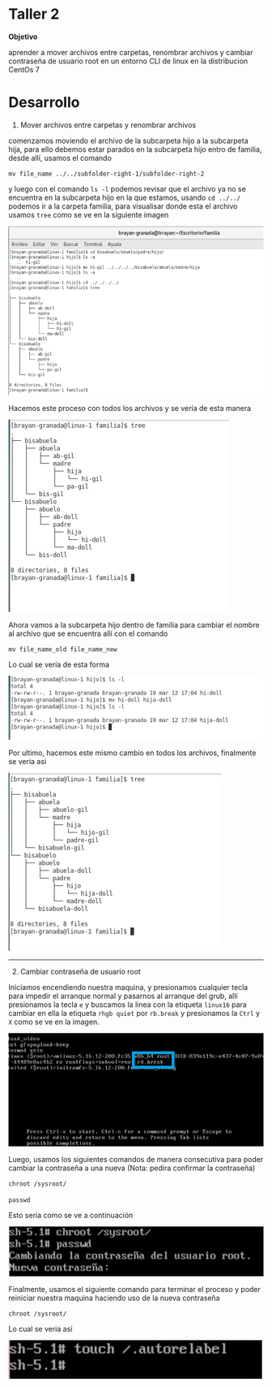 Taller 2
===

**Objetivo**

aprender a mover archivos entre carpetas, renombrar archivos y cambiar contraseña de usuario root en un entorno CLI de linux en la distribucion CentOs 7

Desarrollo
===

1. Mover archivos entre carpetas y renombrar archivos

comenzamos moviendo el archivo de la subcarpeta hijo a la subcarpeta hija, para ello debemos estar parados en la subcarpeta hijo entro de familia, desde allí, usamos el comando 
    
    mv file_name ../../subfolder-right-1/subfolder-right-2
    
y luego con el comando `ls -l` podemos revisar que el archivo ya no se encuentra en la subcarpeta hijo en la que estamos, usando  `cd ../../` podemos ir a la carpeta familia, para visualisar donde esta el archivo usamos `tree` como se ve en la siguiente imagen

<img src="/img/2/move-file.png" title="move-file.png" name="move-file.png"/><br>

Hacemos este proceso con todos los archivos y se vería de esta manera

<img src="/img/2/all-move-file.png" title="all-move-file.png" name="all-move-file.png"/><br>

Ahora vamos a la subcarpeta hijo dentro de familia para cambiar el nombre al archivo que se encuentra allí con el comando

    mv file_name_old file_name_new

Lo cual se vería de esta forma 

<img src="/img/2/change-file-name.png" title="change-file-name.png" name="change-file-name.png"/><br>

Por ultimo, hacemos este mismo cambio en todos los archivos, finalmente se veria asi

<img src="/img/2/all-change-file-name.png" title="all-change-file-name.png" name="all-change-file-name.png"/><br>


<hr/>

2. Cambiar contraseña de usuario root

Iniciamos encendiendo nuestra maquina, y presionamos cualquier tecla para impedir el arranque normal y pasarnos al arranque del grub, allí presionamos la tecla `e` y buscamos la linea con la etiqueta `linux16` para cambiar en ella la etiqueta `rhgb quiet` por `rb.break` y presionamos la `Ctrl` y `X` como se ve en la imagen.

<img src="/img/2/rb-break.png" title="rb-break.png" name="rb-break.png"/><br>

Luego, usamos los siguientes comandos de manera consecutiva para poder cambiar la contraseña a una nueva (Nota: pedira confirmar la contraseña)

    chroot /sysroot/

    passwd

Esto seria como se ve a continuación

<img src="/img/2/change-pass.png" title="change-pass.png" name="change-pass.png"/><br>

Finalmente, usamos el siguiente comando para terminar el proceso y poder reiniciar nuestra maquina haciendo uso de la nueva contraseña

    chroot /sysroot/

Lo cual se veria así

<img src="/img/2/touch.png" title="touch.png" name="touch.png"/><br>
